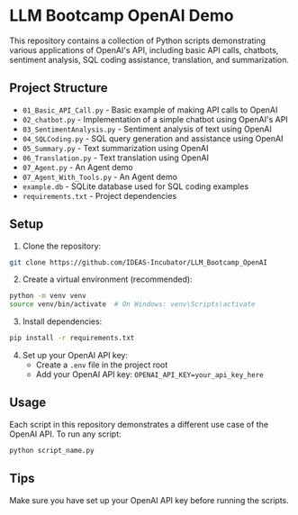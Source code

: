 # LLM Bootcamp OpenAI Demo


This repository contains a collection of Python scripts demonstrating various applications of OpenAI's API, including basic API calls, chatbots, sentiment analysis, SQL coding assistance, translation, and summarization.

## Project Structure

- `01_Basic_API_Call.py` - Basic example of making API calls to OpenAI
- `02_chatbot.py` - Implementation of a simple chatbot using OpenAI's API
- `03_SentimentAnalysis.py` - Sentiment analysis of text using OpenAI
- `04_SQLCoding.py` - SQL query generation and assistance using OpenAI
- `05_Summary.py` - Text summarization using OpenAI
- `06_Translation.py` - Text translation using OpenAI
- `07_Agent.py` - An Agent demo
- `07_Agent_With_Tools.py` - An Agent demo
- `example.db` - SQLite database used for SQL coding examples
- `requirements.txt` - Project dependencies

## Setup

1. Clone the repository:
```bash
git clone https://github.com/IDEAS-Incubator/LLM_Bootcamp_OpenAI

```

2. Create a virtual environment (recommended):
```bash
python -m venv venv
source venv/bin/activate  # On Windows: venv\Scripts\activate
```

3. Install dependencies:
```bash
pip install -r requirements.txt
```

4. Set up your OpenAI API key:
   - Create a `.env` file in the project root
   - Add your OpenAI API key: `OPENAI_API_KEY=your_api_key_here`


## Usage

Each script in this repository demonstrates a different use case of the OpenAI API. To run any script:

```bash
python script_name.py
```

## Tips
Make sure you have set up your OpenAI API key before running the scripts.
